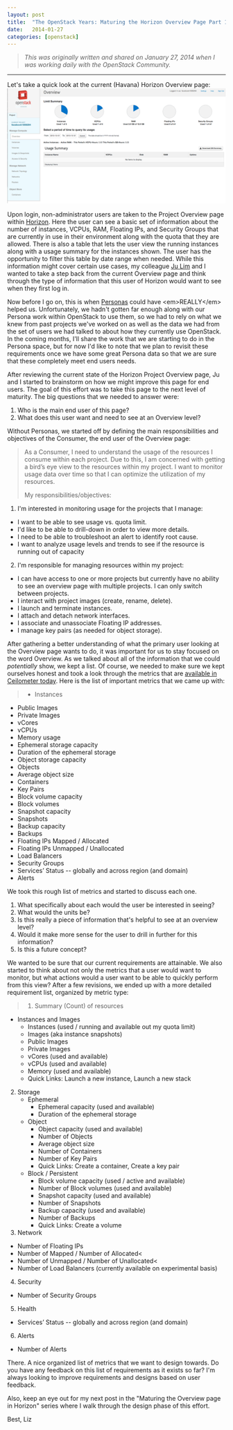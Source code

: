 ```yaml
---
layout: post
title:  "The OpenStack Years: Maturing the Horizon Overview Page Part 1 - Understanding the User and Gathering Requirements"
date:   2014-01-27
categories: [openstack]
---
```


> <em>This was originally written and shared on January 27, 2014 when I was working daily with the OpenStack Community.</em>

---

Let's take a quick look at the current (Havana) Horizon Overview page:
![Havana Horizon Overview](https://github.com/lizsurette/lizsurette.github.io/raw/main/static/img/_posts/current-horizon-overview-page.png)

Upon login, non-administrator users are taken to the Project Overview page within [Horizon](http://docs.openstack.org/developer/horizon/). Here the user can see a basic set of information about the number of instances, VCPUs, RAM, Floating IPs, and Security Groups that are currently in use in their environment along with the quota that they are allowed. There is also a table that lets the user view the running instances along with a usage summary for the instances shown. The user has the opportunity to filter this table by date range when needed. While this information might cover certain use cases, my colleague [Ju Lim](https://plus.google.com/105626042354015503324/posts) and I wanted to take a step back from the current Overview page and think through the type of information that this user of Horizon would want to see when they first log in.

Now before I go on, this is when [Personas](http://en.wikipedia.org/wiki/Persona_(user_experience)) could have <em>REALLY</em>  helped us. Unfortunately, we hadn't gotten far enough along with our Persona work within OpenStack to use them, so we had to rely on what we knew from past projects we've worked on as well as the data we had from the set of users we had talked to about how they currently use OpenStack. In the coming months, I'll share the work that we are starting to do in the Persona space, but for now I'd like to note that we plan to revisit these requirements once we have some great Persona data so that we are sure that these completely meet end users needs.

After reviewing the current state of the Horizon Project Overview page, Ju and I started to brainstorm on how we might improve this page for end users. The goal of this effort was to take this page to the next level of maturity. The big questions that we needed to answer were:
1. Who is the main end user of this page?
2. What does this user want and need to see at an Overview level?

Without Personas, we started off by defining the main responsibilities and objectives of the Consumer, the end user of the Overview page:

> As a Consumer, I need to understand the usage of the resources I consume within each project. Due to this, I am concerned with getting a bird’s eye view to the resources within my project. I want to monitor usage data over time so that I can optimize the utilization of my resources.
>
> My responsibilities/objectives:
1. I'm interested in monitoring usage for the projects that I manage:
  - I want to be able to see usage vs. quota limit.
  - I'd like to be able to drill-down in order to view more details.
  - I need to be able to troubleshoot an alert to identify root cause.
  - I want to analyze usage levels and trends to see if the resource is running out of capacity
2. I'm responsible for managing resources within my project:
  - I can have access to one or more projects but currently have no ability to see an overview page with multiple projects.  I can only switch between projects.
  - I interact with project images (create, rename, delete).
  - I launch and terminate instances.
  - I attach and detach network interfaces.
  - I associate and unassociate Floating IP addresses.
  - I manage key pairs (as needed for object storage).

After gathering a better understanding of what the primary user looking at the Overview page wants to do, it was important for us to stay focused on the word Overview. As we talked about all of the information that we could <i>potentially</i> show, we kept a list. Of course, we needed to make sure we kept ourselves honest and took a look through the metrics that are [available in Ceilometer today](http://docs.openstack.org/developer/ceilometer/measurements.html). Here is the list of important metrics that we came up with:
> - Instances
- Public Images
- Private Images
- vCores
- vCPUs
- Memory usage
- Ephemeral storage capacity
- Duration of the ephemeral storage
- Object storage capacity
-  Objects
- Average object size
- Containers
- Key Pairs
- Block volume capacity
- Block volumes
- Snapshot capacity
- Snapshots
- Backup capacity
- Backups
- Floating IPs Mapped / Allocated
- Floating IPs Unmapped / Unallocated
- Load Balancers
- Security Groups
- Services’ Status -- globally and across region (and domain)
- Alerts

We took this rough list of metrics and started to discuss each one.
1. What specifically about each would the user be interested in seeing?
2. What would the units be?
3. Is this really a piece of information that's helpful to see at an overview level?
4. Would it make more sense for the user to drill in further for this information?
5. Is this a future concept?

We wanted to be sure that our current requirements are attainable. We also started to think about not only the metrics that a user would want to monitor, but what actions would a user want to be able to quickly perform from this view? After a few revisions, we ended up with a more detailed requirement list, organized by metric type:
> 1. Summary (Count) of resources
  - Instances and Images
    - Instances (used / running and available out my quota limit)
    - Images (aka instance snapshots)
    - Public Images
    - Private Images
    - vCores (used and available)
    - vCPUs (used and available)
    - Memory (used and available)
    - Quick Links: Launch a new instance, Launch a new stack
2. Storage
    - Ephemeral
      - Ephemeral capacity (used and available)
      - Duration of the ephemeral storage
    - Object
      - Object capacity (used and available)
      - Number of Objects
      - Average object size
      - Number of Containers
      - Number of Key Pairs
      - Quick Links: Create a container, Create a key pair
    - Block / Persistent
      - Block volume capacity (used / active and available)
      - Number of Block volumes (used and available)
      - Snapshot capacity (used and available)
      - Number of Snapshots
      - Backup capacity (used and available)
      - Number of Backups
      - Quick Links: Create a volume
3.  Network
  - Number of Floating IPs
  - Number of Mapped / Number of Allocated<
  - Number of Unmapped / Number of Unallocated<
  - Number of Load Balancers (currently available on experimental basis)
4. Security
  - Number of Security Groups
5. Health
  - Services’ Status -- globally and across region (and domain)
6. Alerts
  - Number of Alerts

There. A nice organized list of metrics that we want to design towards. Do you have any feedback on this list of requirements as it exists so far? I'm always looking to improve requirements and designs based on user feedback.

Also, keep an eye out for my next post in the "Maturing the Overview page in Horizon\" series where I walk through the design phase of this effort.

Best,
Liz
